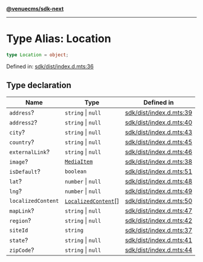 [**@venuecms/sdk-next**](../Index.md)

***

# Type Alias: Location

```ts
type Location = object;
```

Defined in: [sdk/dist/index.d.mts:36](https://github.com/venuecms/sdk/blob/fbf02bcc9fd4a34da75d81536c54bdc995edf6c4/packages/sdk/dist/index.d.mts#L36)

## Type declaration

| Name | Type | Defined in |
| ------ | ------ | ------ |
| <a id="address"></a> `address`? | `string` \| `null` | [sdk/dist/index.d.mts:39](https://github.com/venuecms/sdk/blob/fbf02bcc9fd4a34da75d81536c54bdc995edf6c4/packages/sdk/dist/index.d.mts#L39) |
| <a id="address2"></a> `address2`? | `string` \| `null` | [sdk/dist/index.d.mts:40](https://github.com/venuecms/sdk/blob/fbf02bcc9fd4a34da75d81536c54bdc995edf6c4/packages/sdk/dist/index.d.mts#L40) |
| <a id="city"></a> `city`? | `string` \| `null` | [sdk/dist/index.d.mts:43](https://github.com/venuecms/sdk/blob/fbf02bcc9fd4a34da75d81536c54bdc995edf6c4/packages/sdk/dist/index.d.mts#L43) |
| <a id="country"></a> `country`? | `string` \| `null` | [sdk/dist/index.d.mts:45](https://github.com/venuecms/sdk/blob/fbf02bcc9fd4a34da75d81536c54bdc995edf6c4/packages/sdk/dist/index.d.mts#L45) |
| <a id="externallink"></a> `externalLink`? | `string` \| `null` | [sdk/dist/index.d.mts:46](https://github.com/venuecms/sdk/blob/fbf02bcc9fd4a34da75d81536c54bdc995edf6c4/packages/sdk/dist/index.d.mts#L46) |
| <a id="image"></a> `image`? | [`MediaItem`](MediaItem.md) | [sdk/dist/index.d.mts:38](https://github.com/venuecms/sdk/blob/fbf02bcc9fd4a34da75d81536c54bdc995edf6c4/packages/sdk/dist/index.d.mts#L38) |
| <a id="isdefault"></a> `isDefault`? | `boolean` | [sdk/dist/index.d.mts:51](https://github.com/venuecms/sdk/blob/fbf02bcc9fd4a34da75d81536c54bdc995edf6c4/packages/sdk/dist/index.d.mts#L51) |
| <a id="lat"></a> `lat`? | `number` \| `null` | [sdk/dist/index.d.mts:48](https://github.com/venuecms/sdk/blob/fbf02bcc9fd4a34da75d81536c54bdc995edf6c4/packages/sdk/dist/index.d.mts#L48) |
| <a id="lng"></a> `lng`? | `number` \| `null` | [sdk/dist/index.d.mts:49](https://github.com/venuecms/sdk/blob/fbf02bcc9fd4a34da75d81536c54bdc995edf6c4/packages/sdk/dist/index.d.mts#L49) |
| <a id="localizedcontent"></a> `localizedContent` | [`LocalizedContent`](LocalizedContent.md)[] | [sdk/dist/index.d.mts:50](https://github.com/venuecms/sdk/blob/fbf02bcc9fd4a34da75d81536c54bdc995edf6c4/packages/sdk/dist/index.d.mts#L50) |
| <a id="maplink"></a> `mapLink`? | `string` \| `null` | [sdk/dist/index.d.mts:47](https://github.com/venuecms/sdk/blob/fbf02bcc9fd4a34da75d81536c54bdc995edf6c4/packages/sdk/dist/index.d.mts#L47) |
| <a id="region"></a> `region`? | `string` \| `null` | [sdk/dist/index.d.mts:42](https://github.com/venuecms/sdk/blob/fbf02bcc9fd4a34da75d81536c54bdc995edf6c4/packages/sdk/dist/index.d.mts#L42) |
| <a id="siteid"></a> `siteId` | `string` | [sdk/dist/index.d.mts:37](https://github.com/venuecms/sdk/blob/fbf02bcc9fd4a34da75d81536c54bdc995edf6c4/packages/sdk/dist/index.d.mts#L37) |
| <a id="state"></a> `state`? | `string` \| `null` | [sdk/dist/index.d.mts:41](https://github.com/venuecms/sdk/blob/fbf02bcc9fd4a34da75d81536c54bdc995edf6c4/packages/sdk/dist/index.d.mts#L41) |
| <a id="zipcode"></a> `zipCode`? | `string` \| `null` | [sdk/dist/index.d.mts:44](https://github.com/venuecms/sdk/blob/fbf02bcc9fd4a34da75d81536c54bdc995edf6c4/packages/sdk/dist/index.d.mts#L44) |

